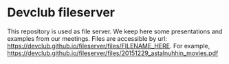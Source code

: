 # Devclub fileserver

This repository is used as file server. We keep here some presentations and examples from our meetings.
Files are accessible by url: https://devclub.github.io/fileserver/files/FILENAME_HERE. For example, 
https://devclub.github.io/fileserver/files/20151229_astalnuhhin_movies.pdf
